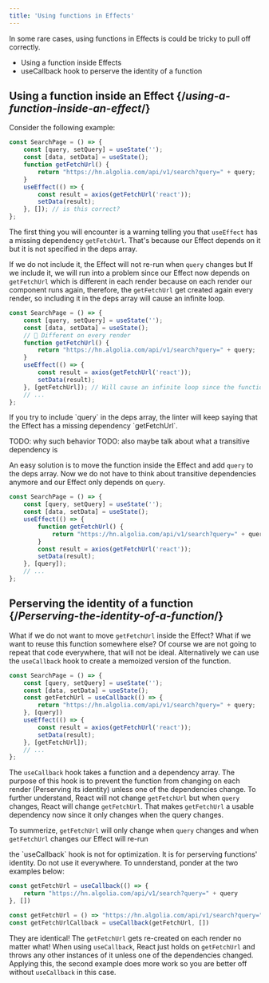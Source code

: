 ```yaml
---
title: 'Using functions in Effects'
---
```


<Intro>

In some rare cases, using functions in Effects is could be tricky to pull off
correctly.

</Intro>

<YouWillLearn>

* Using a function inside Effects
* useCallback hook to perserve the identity of a function

</YouWillLearn>

## Using a function inside an Effect {/*using-a-function-inside-an-effect*/}

Consider the following example:

```js {10}
const SearchPage = () => {
    const [query, setQuery] = useState('');
    const [data, setData] = useState();
    function getFetchUrl() {
        return "https://hn.algolia.com/api/v1/search?query=" + query;
    }
    useEffect(() => {
        const result = axios(getFetchUrl('react'));
        setData(result);
    }, []); // is this correct?
};
```

The first thing you will encounter is a warning telling you that `useEffect` has a missing dependency `getFetchUrl`. That's because our Effect depends on it but it is not specified in the deps array.

If we do not include it, the Effect will not re-run when `query` changes but If we include it, we will run into a problem since our Effect now depends on `getFetchUrl` which is different in each render because on each render our component runs again, therefore, the `getFetchUrl` get created again every render, so including it in the deps array will cause an infinite loop.

```js {4-7,11}
const SearchPage = () => {
    const [query, setQuery] = useState('');
    const [data, setData] = useState();
    // 🔴 Different on every render
    function getFetchUrl() {
        return "https://hn.algolia.com/api/v1/search?query=" + query;
    }
    useEffect(() => {
        const result = axios(getFetchUrl('react'));
        setData(result);
    }, [getFetchUrl]); // Will cause an infinite loop since the function always changes
    // ...
};
```

<Note>
If you try to include `query` in the deps array, the linter will keep saying that the Effect has a missing dependency `getFetchUrl`.

TODO: why such behavior
TODO: also maybe talk about what a transitive dependency is
</Note>


An easy solution is to move the function inside the Effect and add `query` to the deps array. Now we do not have to think about transitive dependencies anymore and our Effect only depends on `query`.

```js {6,10}
const SearchPage = () => {
    const [query, setQuery] = useState('');
    const [data, setData] = useState();
    useEffect(() => {
        function getFetchUrl() {
            return "https://hn.algolia.com/api/v1/search?query=" + query;
        }
        const result = axios(getFetchUrl('react'));
        setData(result);
    }, [query]); 
    // ...
};
```

## Perserving the identity of a function {/*Perserving-the-identity-of-a-function*/}

What if we do not want to move `getFetchUrl` inside the Effect? What if we want to reuse this function somewhere else? Of course we are not going to repeat that code everywhere, that will not be ideal. Alternatively we can use the `useCallback` hook to create a memoized version of the function.

```js {4-6}
const SearchPage = () => {
    const [query, setQuery] = useState('');
    const [data, setData] = useState();
    const getFetchUrl = useCallback(() => {
        return "https://hn.algolia.com/api/v1/search?query=" + query;
    }, [query])
    useEffect(() => {
        const result = axios(getFetchUrl('react'));
        setData(result);
    }, [getFetchUrl]); 
    // ...
};
```

The `useCallback` hook takes a function and a dependency array. The purpose of this hook is to prevent the function from changing on each render (Perserving its identity) unless one of the dependencies change. To further understand, React will not change `getFetchUrl` but when `query` changes, React will change `getFetchUrl`. That makes `getFetchUrl` a usable dependency now since it only changes when the query changes. 

To summerize, `getFetchUrl` will only change when `query` changes and when `getFetchUrl` changes our Effect will re-run

<DeepDive title="useCallback is not for optimization">
the `useCallback` hook is not for optimization. It is for perserving functions' identity. Do not use it everywhere. To unnderstand, ponder at the two examples below:

```js {4-6}
const getFetchUrl = useCallback(() => {
    return "https://hn.algolia.com/api/v1/search?query=" + query
}, [])
```
```js {4-6}
const getFetchUrl = () => "https://hn.algolia.com/api/v1/search?query=" + query
const getFetchUrlCallback = useCallback(getFetchUrl, [])
```
They are identical! The `getFetchUrl` gets re-created on each render no matter what! When using `useCallback`, React just holds on `getFetchUrl` and throws any other instances of it unless one of the dependencies changed. Applying this, the second example does more work so you are better off without `useCallback` in this case.
</DeepDive>
